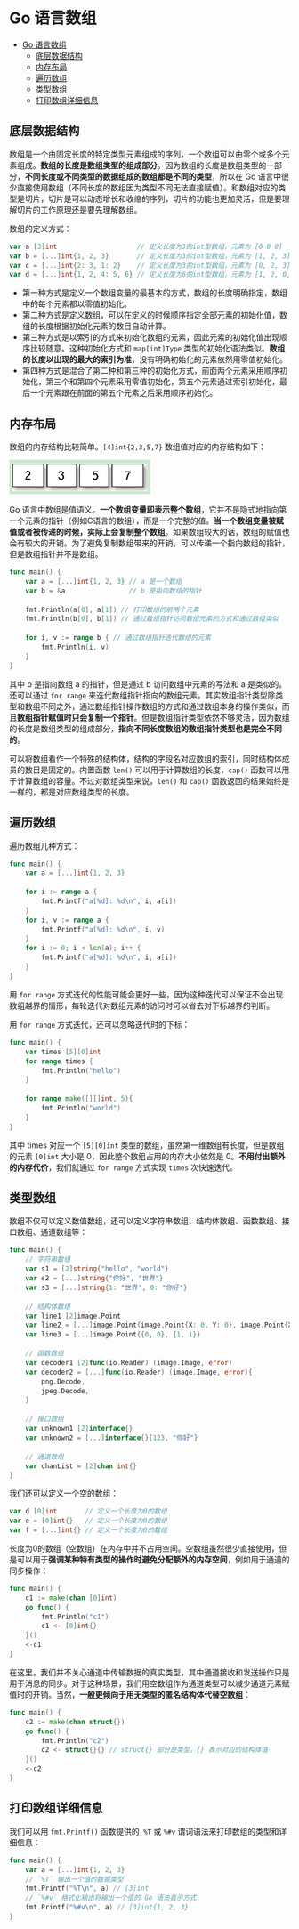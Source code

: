 # Go 语言数组

- [Go 语言数组](#go-语言数组)
	- [底层数据结构](#底层数据结构)
	- [内存布局](#内存布局)
	- [遍历数组](#遍历数组)
	- [类型数组](#类型数组)
	- [打印数组详细信息](#打印数组详细信息)

## 底层数据结构

数组是一个由固定长度的特定类型元素组成的序列，一个数组可以由零个或多个元素组成。**数组的长度是数组类型的组成部分**。因为数组的长度是数组类型的一部分，**不同长度或不同类型的数据组成的数组都是不同的类型**，所以在 Go 语言中很少直接使用数组（不同长度的数组因为类型不同无法直接赋值）。和数组对应的类型是切片，切片是可以动态增长和收缩的序列，切片的功能也更加灵活，但是要理解切片的工作原理还是要先理解数组。

数组的定义方式：

```go
var a [3]int                    // 定义长度为3的int型数组，元素为 [0 0 0]
var b = [...]int{1, 2, 3}       // 定义长度为3的int型数组，元素为 [1, 2, 3]
var c = [...]int{2: 3, 1: 2}    // 定义长度为3的int型数组，元素为 [0, 2, 3]
var d = [...]int{1, 2, 4: 5, 6} // 定义长度为6的int型数组，元素为 [1, 2, 0, 0, 5, 6]
```

- 第一种方式是定义一个数组变量的最基本的方式，数组的长度明确指定，数组中的每个元素都以零值初始化。
- 第二种方式是定义数组，可以在定义的时候顺序指定全部元素的初始化值，数组的长度根据初始化元素的数目自动计算。
- 第三种方式是以索引的方式来初始化数组的元素，因此元素的初始化值出现顺序比较随意。这种初始化方式和 `map[int]Type` 类型的初始化语法类似。**数组的长度以出现的最大的索引为准**，没有明确初始化的元素依然用零值初始化。
- 第四种方式是混合了第二种和第三种的初始化方式，前面两个元素采用顺序初始化，第三个和第四个元素采用零值初始化，第五个元素通过索引初始化，最后一个元素跟在前面的第五个元素之后采用顺序初始化。

## 内存布局

数组的内存结构比较简单。`[4]int{2,3,5,7}` 数组值对应的内存结构如下：

![数组的内存布局](imgs/array.png)

Go 语言中数组是值语义。**一个数组变量即表示整个数组**，它并不是隐式地指向第一个元素的指针（例如C语言的数组），而是一个完整的值。**当一个数组变量被赋值或者被传递的时候，实际上会复制整个数组**。如果数组较大的话，数组的赋值也会有较大的开销。为了避免复制数组带来的开销，可以传递一个指向数组的指针，但是数组指针并不是数组。

```go
func main() {
	var a = [...]int{1, 2, 3} // a 是一个数组
	var b = &a                // b 是指向数组的指针

	fmt.Println(a[0], a[1]) // 打印数组的前两个元素
	fmt.Println(b[0], b[1]) // 通过数组指针访问数组元素的方式和通过数组类似

	for i, v := range b { // 通过数组指针迭代数组的元素
		fmt.Println(i, v)
	}
}
```

其中 b 是指向数组 a 的指针，但是通过 b 访问数组中元素的写法和 a 是类似的。还可以通过 `for range` 来迭代数组指针指向的数组元素。其实数组指针类型除类型和数组不同之外，通过数组指针操作数组的方式和通过数组本身的操作类似，而且**数组指针赋值时只会复制一个指针**。但是数组指针类型依然不够灵活，因为数组的长度是数组类型的组成部分，**指向不同长度数组的数组指针类型也是完全不同的**。

可以将数组看作一个特殊的结构体，结构的字段名对应数组的索引，同时结构体成员的数目是固定的。内置函数 `len()` 可以用于计算数组的长度，`cap()` 函数可以用于计算数组的容量。不过对数组类型来说，`len()` 和 `cap()` 函数返回的结果始终是一样的，都是对应数组类型的长度。

## 遍历数组

遍历数组几种方式：

```go
func main() {
	var a = [...]int{1, 2, 3}

	for i := range a {
		fmt.Printf("a[%d]: %d\n", i, a[i])
	}
	for i, v := range a {
		fmt.Printf("a[%d]: %d\n", i, v)
	}
	for i := 0; i < len(a); i++ {
		fmt.Printf("a[%d]: %d\n", i, a[i])
	}
}
```

用 `for range` 方式迭代的性能可能会更好一些，因为这种迭代可以保证不会出现数组越界的情形，每轮迭代对数组元素的访问时可以省去对下标越界的判断。

用 `for range` 方式迭代，还可以忽略迭代时的下标：

```go
func main() {
	var times [5][0]int
	for range times {
		fmt.Println("hello")
	}

	for range make([][]int, 5){
		fmt.Println("world")
	}
}
```

其中 times 对应一个 `[5][0]int` 类型的数组，虽然第一维数组有长度，但是数组的元素 `[0]int` 大小是 0，因此整个数组占用的内存大小依然是 0。**不用付出额外的内存代价**，我们就通过 `for range` 方式实现 `times` 次快速迭代。

## 类型数组

数组不仅可以定义数值数组，还可以定义字符串数组、结构体数组、函数数组、接口数组、通道数组等：

```go
func main() {
	// 字符串数组
	var s1 = [2]string{"hello", "world"}
	var s2 = [...]string{"你好", "世界"}
	var s3 = [...]string{1: "世界", 0: "你好"}

	// 结构体数组
	var line1 [2]image.Point
	var line2 = [...]image.Point{image.Point{X: 0, Y: 0}, image.Point{X: 1, Y: 1}}
	var line3 = [...]image.Point{{0, 0}, {1, 1}}

	// 函数数组
	var decoder1 [2]func(io.Reader) (image.Image, error)
	var decoder2 = [...]func(io.Reader) (image.Image, error){
		png.Decode,
		jpeg.Decode,
	}

	// 接口数组
	var unknown1 [2]interface{}
	var unknown2 = [...]interface{}{123, "你好"}

	// 通道数组
	var chanList = [2]chan int{}
}
```

我们还可以定义一个空的数组：

```go
var d [0]int       // 定义一个长度为0的数组
var e = [0]int{}   // 定义一个长度为0的数组
var f = [...]int{} // 定义一个长度为0的数组
```

长度为0的数组（空数组）在内存中并不占用空间。空数组虽然很少直接使用，但是可以用于**强调某种特有类型的操作时避免分配额外的内存空间**，例如用于通道的同步操作：

```go
func main() {
	c1 := make(chan [0]int)
	go func() {
		fmt.Println("c1")
		c1 <- [0]int{}
	}()
	<-c1
}
```

在这里，我们并不关心通道中传输数据的真实类型，其中通道接收和发送操作只是用于消息的同步。对于这种场景，我们用空数组作为通道类型可以减少通道元素赋值时的开销。当然，**一般更倾向于用无类型的匿名结构体代替空数组**：

```go
func main() {
	c2 := make(chan struct{})
	go func() {
		fmt.Println("c2")
		c2 <- struct{}{} // struct{} 部分是类型，{} 表示对应的结构体值
	}()
	<-c2
}
```

## 打印数组详细信息

我们可以用 `fmt.Printf()` 函数提供的` %T` 或 `%#v` 谓词语法来打印数组的类型和详细信息：

```go
func main() {
	var a = [...]int{1, 2, 3}
	// `%T` 输出一个值的数据类型
	fmt.Printf("%T\n", a) // [3]int
	// `%#v` 格式化输出将输出一个值的 Go 语法表示方式
	fmt.Printf("%#v\n", a) // [3]int{1, 2, 3}
}
```
